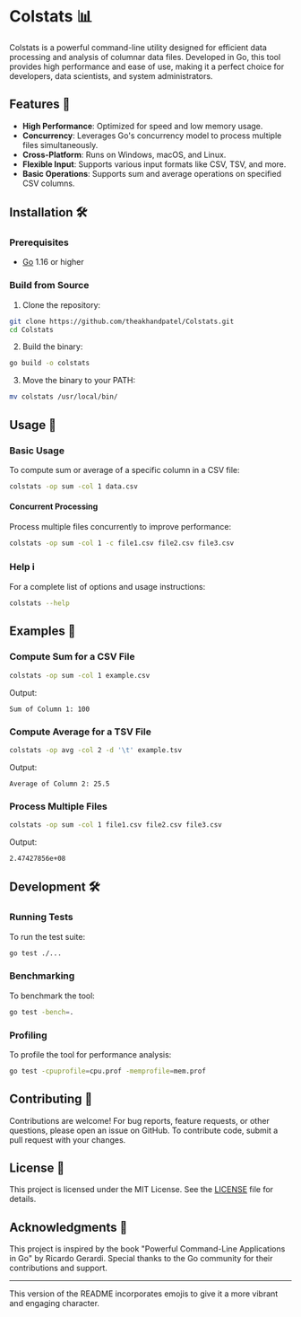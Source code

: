# Colstats 📊

Colstats is a powerful command-line utility designed for efficient data processing and analysis of columnar data files. Developed in Go, this tool provides high performance and ease of use, making it a perfect choice for developers, data scientists, and system administrators.

## Features 🚀

- **High Performance**: Optimized for speed and low memory usage.
- **Concurrency**: Leverages Go's concurrency model to process multiple files simultaneously.
- **Cross-Platform**: Runs on Windows, macOS, and Linux.
- **Flexible Input**: Supports various input formats like CSV, TSV, and more.
- **Basic Operations**: Supports sum and average operations on specified CSV columns.

## Installation 🛠️

### Prerequisites

- [Go](https://golang.org/doc/install) 1.16 or higher

### Build from Source

1. Clone the repository:

```sh
git clone https://github.com/theakhandpatel/Colstats.git
cd Colstats
```

2. Build the binary:

```sh
go build -o colstats
```

3. Move the binary to your PATH:

```sh
mv colstats /usr/local/bin/
```

## Usage 📝

### Basic Usage

To compute sum or average of a specific column in a CSV file:

```sh
colstats -op sum -col 1 data.csv
```

#### Concurrent Processing

Process multiple files concurrently to improve performance:

```sh
colstats -op sum -col 1 -c file1.csv file2.csv file3.csv
```

### Help ℹ️

For a complete list of options and usage instructions:

```sh
colstats --help
```

## Examples 🌟

### Compute Sum for a CSV File

```sh
colstats -op sum -col 1 example.csv
```

Output:

```
Sum of Column 1: 100
```

### Compute Average for a TSV File

```sh
colstats -op avg -col 2 -d '\t' example.tsv
```

Output:

```
Average of Column 2: 25.5
```

### Process Multiple Files

```sh
colstats -op sum -col 1 file1.csv file2.csv file3.csv
```

Output:

```
2.47427856e+08
```

## Development 🛠️

### Running Tests

To run the test suite:

```sh
go test ./...
```

### Benchmarking

To benchmark the tool:

```sh
go test -bench=.
```

### Profiling

To profile the tool for performance analysis:

```sh
go test -cpuprofile=cpu.prof -memprofile=mem.prof
```

## Contributing 🤝

Contributions are welcome! For bug reports, feature requests, or other questions, please open an issue on GitHub. To contribute code, submit a pull request with your changes.

## License 📜

This project is licensed under the MIT License. See the [LICENSE](https://github.com/theakhandpatel/Colstats/blob/main/LICENSE) file for details.

## Acknowledgments 🙏

This project is inspired by the book "Powerful Command-Line Applications in Go" by Ricardo Gerardi. Special thanks to the Go community for their contributions and support.

---

This version of the README incorporates emojis to give it a more vibrant and engaging character.